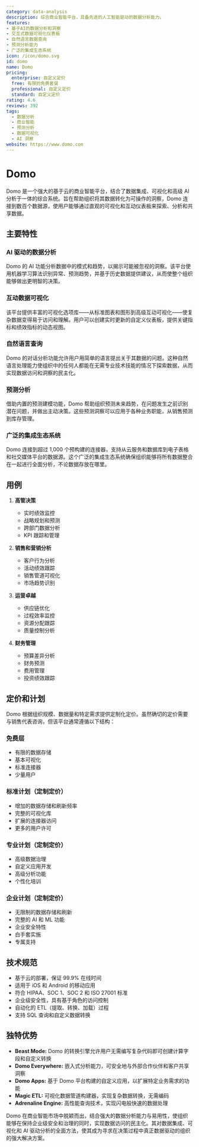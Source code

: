 ```yaml
---
category: data-analysis
description: 综合商业智能平台，具备先进的人工智能驱动的数据分析能力。
features:
- 基于AI的数据分析和洞察
- 交互式数据可视化仪表板
- 自然语言数据查询
- 预测分析能力
- 广泛的集成生态系统
icon: /icon/domo.svg
id: domo
name: Domo
pricing:
  enterprise: 自定义定价
  free: 有限的免费套餐
  professional: 自定义定价
  standard: 自定义定价
rating: 4.6
reviews: 392
tags:
  - 数据分析
  - 商业智能
  - 预测分析
  - 数据可视化
  - AI 洞察
website: https://www.domo.com
---
```

# Domo

Domo 是一个强大的基于云的商业智能平台，结合了数据集成、可视化和高级 AI 分析于一体的综合系统。旨在帮助组织将其数据转化为可操作的洞察，Domo 连接到数百个数据源，使用户能够通过直观的可视化和互动仪表板来探索、分析和共享数据。

## 主要特性

### AI 驱动的数据分析
Domo 的 AI 功能分析数据中的模式和趋势，以揭示可能被忽视的洞察。该平台使用机器学习算法识别异常、预测趋势，并基于历史数据提供建议，从而使整个组织能够做出更明智的决策。

### 互动数据可视化
该平台提供丰富的可视化选项库——从标准图表和图形到高级互动可视化——使复杂数据变得易于访问和理解。用户可以创建实时更新的自定义仪表板，提供关键指标和绩效指标的动态视图。

### 自然语言查询
Domo 的对话分析功能允许用户用简单的语言提出关于其数据的问题。这种自然语言处理能力使组织中的任何人都能在无需专业技术技能的情况下探索数据，从而实现数据访问和洞察的民主化。

### 预测分析
借助内置的预测建模功能，Domo 帮助组织预测未来趋势，在问题发生之前识别潜在问题，并做出主动决策。这些预测洞察可以应用于各种业务职能，从销售预测到库存管理。

### 广泛的集成生态系统
Domo 连接到超过 1,000 个预构建的连接器，支持从云服务和数据库到电子表格和社交媒体平台的数据源。这个广泛的集成生态系统确保组织能够将所有数据整合在一起进行全面分析，不论数据存放在哪里。

## 用例

1. **高管决策**
   - 实时绩效监控
   - 战略规划和预测
   - 跨部门数据分析
   - KPI 跟踪和管理

2. **销售和营销分析**
   - 客户行为分析
   - 活动绩效跟踪
   - 销售管道可视化
   - 市场趋势识别

3. **运营卓越**
   - 供应链优化
   - 过程效率监控
   - 资源分配跟踪
   - 质量控制分析

4. **财务管理**
   - 预算差异分析
   - 财务预测
   - 费用管理
   - 投资绩效跟踪

## 定价和计划

Domo 根据组织规模、数据量和特定需求提供定制化定价。虽然确切的定价需要与销售代表咨询，但该平台通常遵循以下结构：

### 免费层
- 有限的数据存储
- 基本可视化
- 标准连接器
- 少量用户

### 标准计划（定制定价）
- 增加的数据存储和刷新频率
- 完整的可视化库
- 扩展的连接器访问
- 更多的用户许可

### 专业计划（定制定价）
- 高级数据治理
- 自定义应用开发
- 高级分析功能
- 个性化培训

### 企业计划（定制定价）
- 无限制的数据存储和刷新
- 完整的 AI 和 ML 功能
- 企业安全特性
- 白手套实施
- 专属支持

## 技术规范

- 基于云的部署，保证 99.9% 在线时间
- 适用于 iOS 和 Android 的移动应用
- 符合 HIPAA、SOC 1、SOC 2 和 ISO 27001 标准
- 企业级安全性，具有基于角色的访问控制
- 自动化的 ETL（提取、转换、加载）过程
- 支持 SQL 查询和自定义数据转换

## 独特优势

- **Beast Mode:** Domo 的转换引擎允许用户无需编写复杂代码即可创建计算字段和自定义转换
- **Domo Everywhere:** 嵌入式分析能力，可安全地与外部合作伙伴和客户共享洞察
- **Domo Apps:** 基于 Domo 平台构建的自定义应用，以扩展特定业务需求的功能
- **Magic ETL:** 可视化数据管道构建器，实现复杂数据转换，无需编码
- **Adrenaline Engine:** 高性能查询技术，实现闪电般快速的数据处理

Domo 在商业智能市场中脱颖而出，结合强大的数据分析能力与易用性，使组织能够在保持企业级安全和治理的同时，实现数据访问的民主化。其对数据集成、可视化和 AI 驱动分析的全面方法，使其成为寻求在决策过程中真正数据驱动的组织的强大解决方案。